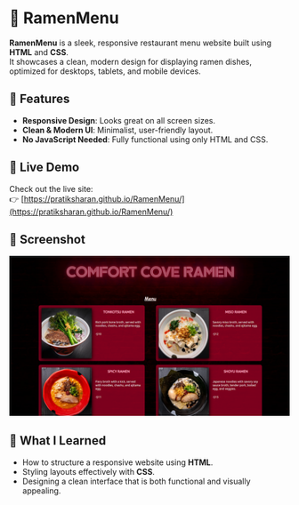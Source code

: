 # 🍜 RamenMenu

**RamenMenu** is a sleek, responsive restaurant menu website built using **HTML** and **CSS**.  
It showcases a clean, modern design for displaying ramen dishes, optimized for desktops, tablets, and mobile devices.

## 🌟 Features

- **Responsive Design**: Looks great on all screen sizes.  
- **Clean & Modern UI**: Minimalist, user-friendly layout.  
- **No JavaScript Needed**: Fully functional using only HTML and CSS.

## 🚀 Live Demo

Check out the live site:  
👉 [https://pratiksharan.github.io/RamenMenu/](https://pratiksharan.github.io/RamenMenu/)

## 📸 Screenshot

![RamenMenu Screenshot](https://github.com/pratiksharan/RamenMenu/blob/main/screenshot.png?raw=true)

## 🧠 What I Learned

- How to structure a responsive website using **HTML**.  
- Styling layouts effectively with **CSS**.  
- Designing a clean interface that is both functional and visually appealing.
